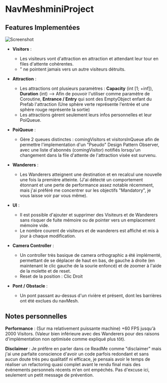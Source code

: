 # NavMeshminiProject

## Features Implementées

![Screenshot](./imgReadMe.png)

* **Visitors** :
  * Les visiteurs vont d'attraction en attraction et attendant leur tour en files d'attente cohérentes.
  * " ne pointent jamais vers un autre visiteurs détruits.
  
* **Attraction** :
  * Les attractions ont plusieurs paramètres : **Capacity** (int [1; +inf]), **Duration** (int) --> Afin de pouvoir l'utiliser comme paramètre de Coroutine, **Entrance / Entry** qui sont des EmptyObject enfant du Prefab l'attraction (Une sphère verte représente l'entrée et une sphère rouge représente la sortie)
  * Les attractions gèrent seulement leurs infos personnelles et leur PoiQueue.

* **PoiQueue** :
  * Gère 2 queues distinctes : comingVisitors et visitorsInQueue afin de permettre l'implementation d'un "Pseudo" Design Pattern Observer, avec une liste d'abonnés (comingVisitor) notifiés lorsqu'un changement dans la file d'attente de l'attraction visée est survenu.

* **Wanderers** :
  * Les Wanderers atteignent une destination et en recalcul une nouvelle une fois la première atteinte. (J'ai détecté un comportement étonnant et une perte de performance assez notable récemment, mais j'ai préféré me concentrer sur les objectifs "Mandatory", je vous laisse voir par vous même).
  
* **UI** :
  * Il est possible d'ajouter et supprimer des Visiteurs et de Wanderers sans risquer de fuite mémoire ou de pointer vers un emplacement mémoire vide.
  * Le nombre courent de visiteurs et de wanderers est affiché et mis à jour à chaque modification.

* **Camera Controller** :
  * Un controller très basique de camera orthographic a été implémenté, permettant de se déplacer de haut en bas, de gauche à droite (en maintenant le clic gauche de la sourie enfoncé) et de zoomer à l'aide de la molette et de reset.
  * Reset de la position : Clic Droit
  
* **Pont / Obstacle** :
  * Un pont passant au-dessus d'un rivière et présent, dont les barrières ont été exclues du navMesh.

## Notes personnelles

**Performance** : (Sur ma relativement puissante machine) +60 FPS jusqu'à 2000 Visitors. (Valeur bien inférieure avec des Wanderers pour des raisons d'implémentation non optimisée comme expliqué plus tôt).

**Disclaimer** :
Je préfère en parler dans ce ReadMe comme "disclaimer" mais j'ai une parfaite conscience d'avoir un code parfois redondant et sans aucun doute très peu qualitatif ni efficace, je pensais avoir le temps de réaliser un refactoring quasi complet avant le rendu final mais des évènements personnels récents m'en ont empéchés. Pas d'excuse ici, seulement un petit message de prévention.
